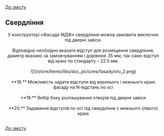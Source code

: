 [До змісту](/service/doc/?cid=fasad-mdf)
## Свердління
<center>
 У конструкторі «Фасади МДФ» свердління можна замовити виключно під дверні завіси. <br><br>
Відповідно необхідно вказати відступ для розміщення свердління, діаметр вказано за замовчуванням і дорівнює 35 мм, так само відступ від краю по стандарту – 22.5 мм. <br><br>
![](/store/Items/libs/doc_pictures/fasady/otv_2.png) <br><br>
**18.** Можливість задати відступи від верхнього і нижнього краю фасаду на N-відстань по осі <br><br>
**19.** Вибір боку розташування отворів під дверні завіси <br><br>
**20.** Задавання відступів по осі під свердління з нижнього (лівого) краю <br><br> 
</center>



[До змісту](/service/doc/?cid=fasad-mdf)
